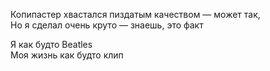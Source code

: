 Копипастер хвастался пиздатым качеством — может так,<br/>Но я сделал очень круто — знаешь, это факт

Я как будто Beatles<br/>Моя жизнь как будто клип
<!---
hellraiserxan/hellraiserxan is a ✨ special ✨ repository because its `README.md` (this file) appears on your GitHub profile.
You can click the Preview link to take a look at your changes.
--->
